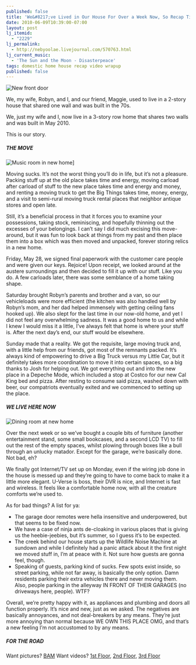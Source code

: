 ```yaml
---
published: false
title: 'We&#8217;ve Lived in Our House For Over a Week Now, So Recap Time'
date: 2010-06-09T10:39:00-07:00
layout: post
lj_itemid:
  - "2229"
lj_permalink:
  - http://nebyoolae.livejournal.com/570763.html
lj_current_music:
  - 'The Sun and the Moon - Disasterpeace'
tags: domestic home house recap video wrapup
published: false
---
```


![New front door](http://lh5.ggpht.com/_9Yiv4isc_w0/TA8e19GaYRI/AAAAAAAACY0/lYp1jclSI8k/s288/01_frontdoor.jpg)

We, my wife, Robyn, and I, and our friend, Maggie, used to live in a 2-story house that shared one wall and was built in the 70s.

We, just my wife and I, now live in a 3-story row home that shares two walls and was built in May 2010.

This is our story.

<!--more-->

##### THE MOVE

![Music room in new home](http://lh3.ggpht.com/_9Yiv4isc_w0/TA8e8gDZVfI/AAAAAAAACZU/P0dIYzGAUhw/s288/09_musicroom2.jpg)]

Moving sucks. It&#8217;s not the worst thing you&#8217;ll do in life, but it&#8217;s not a pleasure. Packing stuff up at the old place takes time and energy, moving carload after carload of stuff to the new place takes time and energy and money, and renting a moving truck to get the Big Things takes time, money, energy, and a visit to semi-rural moving truck rental places that neighbor antique stores and open late.

Still, it&#8217;s a beneficial process in that it forces you to examine your possessions, taking stock, reminiscing, and hopefully thinning out the excesses of your belongings. I can&#8217;t say I did much excising this move-around, but it was fun to look back at things from my past and then place them into a box which was then moved and unpacked, forever storing relics in a new home.

Friday, May 28, we signed final paperwork with the customer care people and were given our keys. Rejoice! Upon receipt, we looked around at the austere surroundings and then decided to fill it up with our stuff. Like you do. A few carloads later, there was some semblance of a home taking shape.

Saturday brought Robyn&#8217;s parents and brother and a van, so our vehicleloads were more efficient (the kitchen was also handled well by Robyn&#8217;s mom, and her dad helped immensely with getting ceiling fans hooked up). We also slept for the last time in our now-old home, and yet I did not feel any overwhelming sadness. It was a good home to us and while I knew I would miss it a little, I&#8217;ve always felt that home is where your stuff is. After the next day&#8217;s end, our stuff would be elsewhere.

Sunday made that a reality. We got the requisite, large moving truck and, with a little help from our friends, got most of the remnants packed. It&#8217;s always kind of empowering to drive a Big Truck versus my Little Car, but it definitely takes more coordination to move it into certain spaces, so a big thanks to Josh for helping out. We got everything out and into the new place in a Depeche Mode, which included a stop at Costco for our new Cal King bed and pizza. After resting to consume said pizza, washed down with beer, our compatriots eventually exited and we commenced to setting up the place.

##### WE LIVE HERE NOW

![Dining room at new home](http://lh6.ggpht.com/_9Yiv4isc_w0/TA8fFjlEH_I/AAAAAAAACaA/b-twLDthf0U/s288/17_diningroom.jpg)

Over the next week or so we&#8217;ve bought a couple bits of furniture (another entertainment stand, some small bookcases, and a second LCD TV) to fill out the rest of the empty spaces, whilst plowing through boxes like a bull through an unlucky matador. Except for the garage, we&#8217;re basically done. Not bad, eh?

We finally got Internet/TV set up on Monday, even if the wiring job done in the house is messed up and they&#8217;re going to have to come back to make it a little more elegant. U-Verse is boss, their DVR is nice, and Internet is fast and wireless. It feels like a comfortable home now, with all the creature comforts we&#8217;re used to.

As for bad things? A list for ya:

  * The garage door remotes were hella insensitive and underpowered, but that seems to be fixed now.
  * We have a case of ninja ants de-cloaking in various places that is giving us the heebie-jeebies, but it&#8217;s summer, so I guess it&#8217;s to be expected.
  * The creek behind our house starts up the Wildlife Noise Machine at sundown and while I definitely had a panic attack about it the first night we moved stuff in, I&#8217;m at peace with it. Not sure how guests are gonna feel, though.
  * Speaking of guests, parking kind of sucks. Few spots exist inside, so street parking, while not far away, is basically the only option. Damn residents parking their extra vehicles there and never moving them. Also, people parking in the alleyway IN FRONT OF THEIR GARAGES (no driveways here, people). WTF?

Overall, we&#8217;re pretty happy with it, as appliances and plumbing and doors all function properly. It&#8217;s nice and new, just as we asked. The negatives are basically annoyances, and not deal-breakers by any means. They&#8217;re just more annoying than normal because WE OWN THIS PLACE OMG, and that&#8217;s a new feeling I&#8217;m not accustomed to by any means.

##### FOR THE ROAD

Want pictures? [BAM](http://picasaweb.google.com/michael.chadwick/NewHouse)
Want videos? [1st Floor](http://www.youtube.com/watch?v=fjY2_fbxmlk), [2nd Floor](http://www.youtube.com/watch?v=jHgVtU4hnM8), [3rd Floor](http://www.youtube.com/watch?v=t3DTPz1FZaY)
